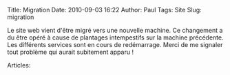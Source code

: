 Title: Migration
Date: 2010-09-03 16:22
Author: Paul
Tags: Site
Slug: migration

Le site web vient d'être migré vers une nouvelle machine. Ce changement
a du être opéré à cause de plantages intempestifs sur la machine
précédente. Les différents services sont en cours de redémarrage. Merci
de me signaler tout problème qui aurait subitement apparu !

Articles: 

